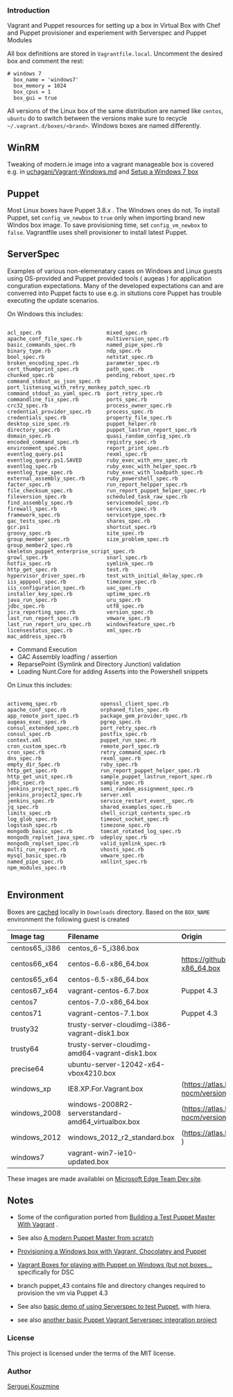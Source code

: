 ### Introduction
Vagrant and Puppet resources for setting up a box in Virtual Box with Chef and Puppet provisioner and experiement with Serverspec and Puppet Modules




All box definitions are stored in `Vagrantfile.local`. Uncomment the desired box and comment the rest:
```
# windows 7
  box_name = 'windows7'
  box_memory = 1024
  box_cpus = 1
  box_gui = true
```
All versions of the Linux box of the same distribution are named like `centos`, `ubuntu` do to switch between the versions make sure to recycle `~/.vagrant.d/boxes/<brand>`. Windows boxes are named differently.

WinRM
-----
Tweaking of modern.ie image into a vagrant manageable box is covered e.g. in
[uchagani/Vagrant-Windows.md](https://gist.github.com/uchagani/48d25871e7f306f1f8af) and
[Setup a Windows 7 box](https://groups.google.com/forum/#!topic/vagrant-up/PpRelVs95tM)

Puppet
------
Most Linux boxes have Puppet 3.8.x . The Windows ones do not. To install Puppet, set `config_vm_newbox` to `true` only when importing brand new Windos box image. To save provisioning time, set `config_vm_newbox` to `false`. Vagrantfile uses shell provisioner to install latest Puppet.

ServerSpec
----------

Examples of various non-elemenatary cases on Windows and Linux guests using OS-provided 
and Puppet provided tools ( augeas ) for application conguration expectations. 
Many of the developed expectations can and are converred into Puppet facts to use 
e.g. in situtions core Puppet has trouble executing the update scenarios.

On Windows this includes:
```shell

acl_spec.rb                     mixed_spec.rb
apache_conf_file_spec.rb        multiversion_spec.rb
basic_commands_spec.rb          named_pipe_spec.rb
binary_type.rb                  ndp_spec.rb
bool_spec.rb                    netstat_spec.rb
broken_encoding_spec.rb         parameter_spec.rb
cert_thumbprint_spec.rb         path_spec.rb
chunked_spec.rb                 pending_reboot_spec.rb
command_stdout_as_json_spec.rb  port_listening_with_retry_monkey_patch_spec.rb
command_stdout_as_yaml_spec.rb  port_retry_spec.rb
commandline_fix_spec.rb         ports_spec.rb
crc32_spec.rb                   process_owner_spec.rb
credential_provider_spec.rb     process_spec.rb
credentials_spec.rb             property_file_spec.rb
desktop_size_spec.rb            puppet_helper.rb
directory_spec.rb               puppet_lastrun_report_spec.rb
domain_spec.rb                  quasi_random_config_spec.rb
encoded_command_spec.rb         registry_spec.rb
environment_spec.rb             report_print_spec.rb
eventlog_query.ps1              rexml_spec.rb
eventlog_query.ps1.SAVED        ruby_exec_with_env_spec.rb
eventlog_spec.rb                ruby_exec_with_helper_spec.rb
eventlog_type_spec.rb           ruby_exec_with_loadpath_spec.rb
external_assembly_spec.rb       ruby_powershell_spec.rb
facter_spec.rb                  run_report_helpper_spec.rb
file_checksum_spec.rb           run_report_puppet_helper_spec.rb
fileversion_spec.rb             scheduled_task_raw_spec.rb
find_assembly_spec.rb           servicemodel_spec.rb
firewall_spec.rb                services_spec.rb
framework_spec.rb               servicetype_spec.rb
gac_tests_spec.rb               shares_spec.rb
gcr.ps1                         shortcut_spec.rb
groovy_spec.rb                  site_spec.rb
group_member_spec.rb            size_problem_spec.rb
group_member2_spec.rb           skeleton_puppet_enterprise_script_spec.rb
growl_spec.rb                   snarl_spec.rb
hotfix_spec.rb                  symlink_spec.rb
http_get_spec.rb                test.rb
hypervisor_driver_spec.rb       test_with_initial_delay_spec.rb
iis_apppool_spec.rb             timezone_spec.rb
iis_configuration_spec.rb       uac_spec.rb
installer_key_spec.rb           uptime_spec.rb
java_run_spec.rb                uru_spec.rb
jdbc_spec.rb                    utf8_spec.rb
jira_reporting_spec.rb          version_spec.rb
last_run_report_spec.rb         vmware_spec.rb
last_run_report_uru_spec.rb     windowsfeature_spec.rb
licensestatus_spec.rb           xml_spec.rb
mac_address_spec.rb

```
  - Command Execution
  - GAC Assembly loadfing / assertion
  - ReparsePoint (Symlink and Directory Junction) validation
  - Loading Nunt.Core for adding Asserts into the Powershell snippets

On Linux this includes:
```shell

activemq_spec.rb              openssl_client_spec.rb
apache_conf_spec.rb           orphaned_files_spec.rb
app_remote_port_spec.rb       package_gem_provider_spec.rb
augeas_exec_spec.rb           pgrep_spec.rb
consul_extended_spec.rb       port_retry_spec.rb
consul_spec.rb                postfix_spec.rb
context.xml                   puppet_run_spec.rb
cron_custom_spec.rb           remote_port_spec.rb
cron_spec.rb                  retry_command_spec.rb
dns_spec.rb                   rexml_spec.rb
empty_dir_Spec.rb             ruby_spec.rb
http_get_spec.rb              run_report_puppet_helper_spec.rb
http_get_unit_spec.rb         sample_puppet_lastrun_report_spec.rb
jdbc_spec.rb                  sample_spec.rb
jenkins_project_spec.rb       semi_random_assignment_spec.rb
jenkins_project2_spec.rb      server.xml
jenkins_spec.rb               service_restart_event__spec.rb
jq_spec.rb                    shared_examples_spec.rb
limits_spec.rb                shell_script_contents_spec.rb
log_glob_spec.rb              timeout_socket_spec.rb
logstash_spec.rb              timezone_spec.rb
mongodb_basic_spec.rb         tomcat_rotated_log_spec.rb
mongodb_replset_java_spec.rb  udeploy_spec.rb
mongodb_replset_spec.rb       valid_symlink_spec.rb
multi_run_report.rb           vhosts_spec.rb
mysql_basic_spec.rb           vmware_spec.rb
named_pipe_spec.rb            xmllint_spec.rb
npm_modules_spec.rb


```
Environment
-----------
Boxes are [cached](http://stackoverflow.com/questions/28399324/download-vagrant-box-file-locally-from-atlas-and-configuring-it) locally in `Downloads` directory. Based on the `BOX_NAME` environment the following guest is created 


| Image tag        | Filename           | Origin  |
| :------------- |:-------------| :-----|
| centos65_i386  | centos_6-5_i386.box                            |  |
| centos66_x64   | centos-6.6-x86_64.box                          |   https://github.com/tommy-muehle/puppet-vagrant-boxes/releases/download/1.0.0/centos-6.6-x86_64.box |
| centos65_x64   | centos-6.5-x86_64.box                          |    |
| centos67_x64   | vagrant-centos-6.7.box                         |Puppet 4.3|
| centos7        | centos-7.0-x86_64.box                          |  | 
| centos71       | vagrant-centos-7.1.box                         |Puppet 4.3| 
|trusty32        | trusty-server-cloudimg-i386-vagrant-disk1.box  |  |
|trusty64        | trusty-server-cloudimg-amd64-vagrant-disk1.box | |
|precise64       | ubuntu-server-12042-x64-vbox4210.box           | |
|windows_xp      | IE8.XP.For.Vagrant.box | (https://atlas.hashicorp.com/opentable/boxes/win-2008r2-standard-amd64-nocm/versions/1.0.1/providers/virtualbox.box)|
|windows_2008    | windows-2008R2-serverstandard-amd64_virtualbox.box| (https://atlas.hashicorp.com/opentable/boxes/win-2008r2-standard-amd64-nocm/versions/1.0.1/providers/virtualbox.box)|
|windows_2012    | windows_2012_r2_standard.box | (https://atlas.hashicorp.com/kensykora/boxes/windows_2012_r2_standard/versions/0.7.0/providers )|
|windows7 | vagrant-win7-ie10-updated.box |  |

These images are made  availablei on [Microsoft Edge Team Dev site](https://dev.windows.com/en-us/microsoft-edge/tools/vms/windows/).

Notes
-----
* Some of the configuration ported from [Building a Test Puppet Master With Vagrant](http://grahamgilbert.com/blog/2013/02/13/building-a-test-puppet-master-with-vagrant/) . 
* See also [A modern Puppet Master from scratch](http://stdout.no/a-modern-puppet-master-from-scratch/)
* [Provisioning a Windows box with Vagrant, Chocolatey and Puppet](www.tzehon.com/2014/01/20/provisioning-a-windows-box-with-vagrant-chocolatey-and-puppet-part-1/)
* [Vagrant Boxes for playing with Puppet on Windows (but not boxes...](https://github.com/ferventcoder/vagrant-windows-puppet) specifically for DSC

* branch puppet_43 contains file and directory changes required to provision the vm via Puppet 4.3
* See also [basic demo of using Serverspec to test Puppet](https://github.com/woodie00101/example_puppet-serverspec), with hiera.
* see also [another basic Puppet Vagrant Serverspec integration project](https://github.com/andrewwardrobe/PuppetIntegration)

### License
This project is licensed under the terms of the MIT license.

### Author
[Serguei Kouzmine](kouzmine_serguei@yahoo.com)
